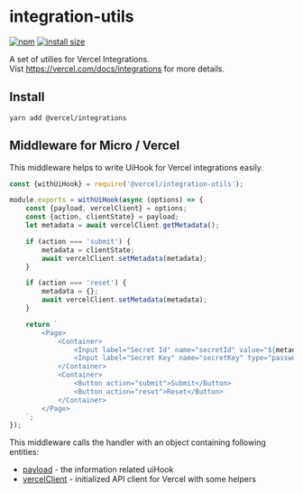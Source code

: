 # integration-utils

[![npm](https://badgen.net/npm/v/@vercel/integration-utils)](https://www.npmjs.com/package/@vercel/integration-utils) [![install size](https://badgen.net/packagephobia/install/@vercel/integration-utils)](https://packagephobia.now.sh/result?p=@vercel/integration-utils)

A set of utilies for Vercel Integrations.<br/>
Vist https://vercel.com/docs/integrations for more details.

## Install

```
yarn add @vercel/integrations
```

## Middleware for Micro / Vercel

This middleware helps to write UiHook for Vercel integrations easily.
```js
const {withUiHook} = require('@vercel/integration-utils');

module.exports = withUiHook(async (options) => {
	const {payload, vercelClient} = options;
	const {action, clientState} = payload;
	let metadata = await vercelClient.getMetadata();

	if (action === 'submit') {
		metadata = clientState;
		await vercelClient.setMetadata(metadata);
	}

	if (action === 'reset') {
		metadata = {};
		await vercelClient.setMetadata(metadata);
	}

	return `
		<Page>
			<Container>
				<Input label="Secret Id" name="secretId" value="${metadata.secretId || ''}"/>
				<Input label="Secret Key" name="secretKey" type="password" value="${metadata.secretKey || ''}" />
			</Container>
			<Container>
				<Button action="submit">Submit</Button>
				<Button action="reset">Reset</Button>
			</Container>
		</Page>
	`;
});

```

This middleware calls the handler with an object containing following entities:

* [payload](./src/types.ts#L9) - the information related uiHook
* [vercelClient](./src/vercel-client.ts) - initialized API client for Vercel with some helpers

